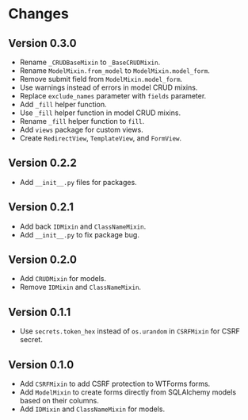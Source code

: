 # Changes

## Version 0.3.0

- Rename `_CRUDBaseMixin` to `_BaseCRUDMixin`.
- Rename `ModelMixin.from_model` to `ModelMixin.model_form`.
- Remove submit field from `ModelMixin.model_form`.
- Use warnings instead of errors in model CRUD mixins.
- Replace `exclude_names` parameter with `fields` parameter.
- Add `_fill` helper function.
- Use `_fill` helper function in model CRUD mixins.
- Rename `_fill` helper function to `fill`.
- Add `views` package for custom views.
- Create `RedirectView`, `TemplateView`, and `FormView`.

## Version 0.2.2

- Add `__init__.py` files for packages.

## Version 0.2.1

- Add back `IDMixin` and `ClassNameMixin`.
- Add `__init__.py` to fix package bug.

## Version 0.2.0

- Add `CRUDMixin` for models.
- Remove `IDMixin` and `ClassNameMixin`.

## Version 0.1.1

- Use `secrets.token_hex` instead of `os.urandom` in `CSRFMixin` for CSRF secret.

## Version 0.1.0

- Add `CSRFMixin` to add CSRF protection to WTForms forms.
- Add `ModelMixin` to create forms directly from SQLAlchemy models based on their columns.
- Add `IDMixin` and `ClassNameMixin` for models.
